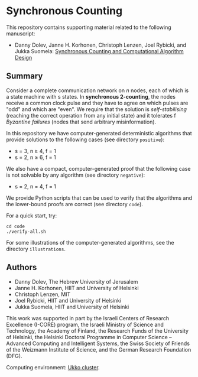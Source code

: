 Synchronous Counting
====================

This repository contains supporting material related to the following
manuscript:

  - Danny Dolev, Janne H. Korhonen, Christoph Lenzen,
    Joel Rybicki, and Jukka Suomela:
    [Synchronous Counting and Computational Algorithm Design][1]

[1]: http://arxiv.org/abs/1304.5719


Summary
-------

Consider a complete communication network on _n_ nodes, each of which
is a state machine with s states. In **synchronous 2-counting**, the
nodes receive a common clock pulse and they have to agree on which
pulses are "odd" and which are "even". We require that the solution is
*self-stabilising* (reaching the correct operation from any initial
state) and it tolerates f *Byzantine failures* (nodes that send
arbitrary misinformation).

In this repository we have computer-generated deterministic algorithms
that provide solutions to the following cases (see directory `positive`):

  - s = 3, n ≥ 4, f = 1
  - s = 2, n ≥ 6, f = 1

We also have a compact, computer-generated proof that the following
case is not solvable by any algorithm (see directory `negative`):

  - s = 2, n = 4, f = 1

We provide Python scripts that can be used to verify that the algorithms
and the lower-bound proofs are correct (see directory `code`).

For a quick start, try:

    cd code
    ./verify-all.sh

For some illustrations of the computer-generated algorithms, see the
directory `illustrations`.


Authors
-------

  - Danny Dolev, The Hebrew University of Jerusalem
  - Janne H. Korhonen, HIIT and University of Helsinki
  - Christoph Lenzen, MIT
  - Joel Rybicki, HIIT and University of Helsinki
  - Jukka Suomela, HIIT and University of Helsinki

This work was supported in part by the Israeli Centers of Research
Excellence (I-CORE) program, the Israeli Ministry of Science and
Technology, the Academy of Finland, the Research Funds of the
University of Helsinki, the Helsinki Doctoral Programme in Computer
Science – Advanced Computing and Intelligent Systems, the Swiss
Society of Friends of the Weizmann Institute of Science, and the
German Research Foundation (DFG).

Computing environment: [Ukko cluster][2].

[2]: http://www.cs.helsinki.fi/en/compfac/high-performance-cluster-ukko
